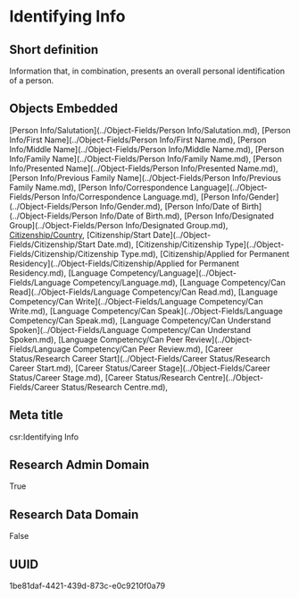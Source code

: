 # Identifying Info
## Short definition
Information that, in combination, presents an overall personal identification of a person.
## Objects Embedded
[Person Info/Salutation](../Object-Fields/Person Info/Salutation.md), [Person Info/First Name](../Object-Fields/Person Info/First Name.md), [Person Info/Middle Name](../Object-Fields/Person Info/Middle Name.md), [Person Info/Family Name](../Object-Fields/Person Info/Family Name.md), [Person Info/Presented Name](../Object-Fields/Person Info/Presented Name.md), [Person Info/Previous Family Name](../Object-Fields/Person Info/Previous Family Name.md), [Person Info/Correspondence Language](../Object-Fields/Person Info/Correspondence Language.md), [Person Info/Gender](../Object-Fields/Person Info/Gender.md), [Person Info/Date of Birth](../Object-Fields/Person Info/Date of Birth.md), [Person Info/Designated Group](../Object-Fields/Person Info/Designated Group.md), [Citizenship/Country](../Object-Fields/Citizenship/Country.md), [Citizenship/Start Date](../Object-Fields/Citizenship/Start Date.md), [Citizenship/Citizenship Type](../Object-Fields/Citizenship/Citizenship Type.md), [Citizenship/Applied for Permanent Residency](../Object-Fields/Citizenship/Applied for Permanent Residency.md), [Language Competency/Language](../Object-Fields/Language Competency/Language.md), [Language Competency/Can Read](../Object-Fields/Language Competency/Can Read.md), [Language Competency/Can Write](../Object-Fields/Language Competency/Can Write.md), [Language Competency/Can Speak](../Object-Fields/Language Competency/Can Speak.md), [Language Competency/Can Understand Spoken](../Object-Fields/Language Competency/Can Understand Spoken.md), [Language Competency/Can Peer Review](../Object-Fields/Language Competency/Can Peer Review.md), [Career Status/Research Career Start](../Object-Fields/Career Status/Research Career Start.md), [Career Status/Career Stage](../Object-Fields/Career Status/Career Stage.md), [Career Status/Research Centre](../Object-Fields/Career Status/Research Centre.md), 
## Meta title
csr:Identifying Info
## Research Admin Domain
True
## Research Data Domain
False
## UUID
1be81daf-4421-439d-873c-e0c9210f0a79
